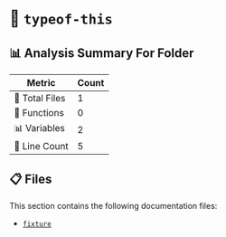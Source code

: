 # 📁 `typeof-this`

## 📊 Analysis Summary For Folder

| Metric | Count |
|--------|-------|
| 📁 Total Files | 1 |
| 🔧 Functions | 0 |
| 📊 Variables | 2 |
| 🔢 Line Count | 5 |


## 📋 Files

This section contains the following documentation files:

- [`fixture`](./fixture.md)